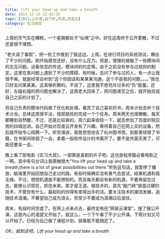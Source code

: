 ```yaml
---
title: lift your head up and take a breath
date: 2013-12-15 22:42:35
tags: [2013,公开课,敲门砖,机遇,百度云]
category: 生活感悟
---
```

上周的天气实在糟糕，一个星期都处于“仙境”之中。好在这周终于云开雾散，不过还是很不理想。

<!--more-->

“老大请了事假”，把一些工作推到了我这边。上周，在进行项目的系统测试，爆出了不少的问题。刚开始感觉还好，没有什么压力。但是，慢慢的接触了一些模块间的交互问题。设备信息的传送，模块间的约定等。由于之前没有参与过规则的制定。这里在查问题上遇到了不少的障碍。有时候，去问了参与过的人，有一点让我很不爽。就是经常会听到“这个你因该和某某某沟通，这个不是我的问题。。。。”我也只好去问某某某。这真够折腾的。不说了，这里我不想充斥过多的“负”能量。还好，左碰右撞的把问题也解决了，这周老大回来了，把问题递交之后，就开始完成自己之前的计划了。

将自己负责的模块代码做了优化和处理。看完了自己喜欢的书，周末计划去听个技术沙龙。总体这周很平淡，按部就班的完成一个个任务。周末两天也很懒散，每天都睡到自然醒，不过，还是比较爽的。周六起来收拾一下，就去参加了百度的轻应用的四城巡讲。自己开始对百度云开发有了兴趣。等待着自己在网上买的设备，然后就开始专心捣腾一下。听完演讲，晃晃悠悠地去了杭州图书馆，到那里续借了书籍，在书架间徘徊了一会。拿着一般软件设计的书离开了。要不是外面天黑了，可能还要呆一会。

晚上看了部电影《实习大叔》，一部算是喜剧的片子吧。这也是程序猿必看电影之一啊。其中有句台词让我感触很大“You lift your head up and take a breath,there is a lot of great possibilities out there.”听到这句话，我暂停了播放，脑海里开始回想自己走过的路。有些时候确实没有勇气去尝试，结果机遇和我无缘。不过，想想机遇是不能预知的。而且每天都会有新的机遇，不要再留恋过去，能够认识现在，抓住未来。那才是王道。做技术的，首先“敲门砖”就是过硬的技术，不管你有什么，最起码的你得有拿得出手的活。要关注技术的潮流发展，追随技术浪潮。不奢望自己成为浪尖，但至少不要成为浪潮过后波纹。

周末，有段时间空虚了。在网上点来点去，最终定格在“网易云课堂”。搜了搜公开课，这是内心的渴望又开始了。就这么，一个下午看了不少公开课。下周计划又可以开始了。已经为自己做了课程计划，就看能不能搞定了。

*OK，就到这吧。Lift your head up and take a breath.*
